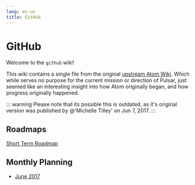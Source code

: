 ```yaml
---
lang: en-us
title: GitHub
---
```


# GitHub

Welcome to the `github` wiki!

This wiki contains a single file from the original [upstream Atom Wiki](https://github.com/atom/github/wiki). Which while serves no purpose for the current mission or direction of Pulsar, just seemed like an interesting insight into how Atom originally began, and how progress originally happened.

::: warning
Please note that its possible this is outdated, as it's original version was published by @'Michelle Tilley' on Jun 7, 2017.
:::

## Roadmaps

[Short Term Roadmap](https://github.com/atom/github/projects/8)

## Monthly Planning

- [June 2017](/docs/packages/core/github/june-2017.md)
